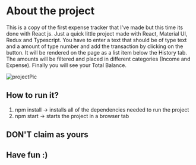 # About the project

This is a copy of the first expense tracker that I've made but this time its done with React js. Just a quick little project made with React, Material UI, Redux and Typescript.
You have to enter a text that should be of type text and a amount of type number and add the transaction by clicking on the button. It will be rendered on the page as a list item below the History tab. The amounts will be filtered and placed in different categories (Income and Expense). Finally you will see your Total Balance.

![projectPic](https://user-images.githubusercontent.com/79521805/136035919-603f48ef-c7da-40d8-9a68-5f1a14d718d5.jpg)

## How to run it?

1. npm install -> installs all of the dependencies needed to run the project
2. npm start -> starts the project in a browser tab

## DON'T claim as yours
## Have fun :)
